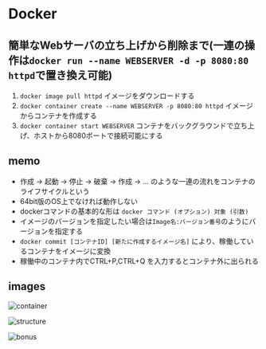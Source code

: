# Docker

## 簡単なWebサーバの立ち上げから削除まで(一連の操作は`docker run --name WEBSERVER -d -p 8080:80 httpd`で置き換え可能)
1. `docker image pull httpd` イメージをダウンロードする
2. `docker container create --name WEBSERVER -p 8080:80 httpd` イメージからコンテナを作成する
3. `docker container start WEBSERVER` コンテナをバックグラウンドで立ち上げ、ホストから8080ポートで接続可能にする

## memo
* 作成 -> 起動 -> 停止 -> 破棄 -> 作成 -> ... のような一連の流れをコンテナのライフサイクルという
* 64bit版のOS上でなければ動作しない
* dockerコマンドの基本的な形は `docker コマンド (オプション) 対象 (引数)`
* イメージのバージョンを指定したい場合は`Image名:バージョン番号`のようにバージョンを指定する
* `docker commit [コンテナID] [新たに作成するイメージ名]` により、稼働しているコンテナをイメージに変換
* 稼働中のコンテナ内でCTRL+P,CTRL+Q を入力するとコンテナ外に出られる

## images
![container](https://github.com/user-attachments/assets/58b236ad-f230-441c-8e59-d720442fd303)

![structure](https://github.com/user-attachments/assets/9bca2e35-e7bc-4337-924c-02a1df0c6c5d)

![bonus](https://github.com/user-attachments/assets/17a49f66-9c3a-47d6-8459-88c9a1308a1d)
